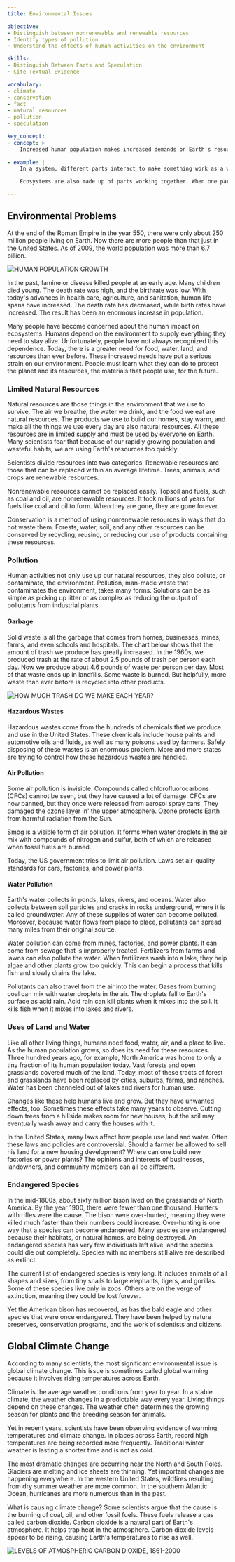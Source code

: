 ```yaml
---
title: Environmental Issues

objective:
- Distinguish between nonrenewable and renewable resources
- Identify types of pollution
- Understand the effects of human activities on the environment

skills:
- Distinguish Between Facts and Speculation
- Cite Textual Evidence

vocabulary:
- climate
- conservation
- fact
- natural resources
- pollution
- speculation

key_concept:
- concept: >
    Increased human population makes increased demands on Earth's resources and adds to pollution in the environment.
    
- example: |
    In a system, different parts interact to make something work as a whole. You have first-hand knowledge of a system-you! The human body is a system made up of parts working together. When one part is harmed or diseased, it can make the whole person ill.

    Ecosystems are also made up of parts working together. When one part of an ecosystem is harmed by pollution or overuse, the effects can be widespread. Today, the demands of an increasing human population are adding stress and causing damage to ecosystems around the world.

---
```


## Environmental Problems

At the end of the Roman Empire in the year 550, there were only about 250 million people living on Earth. Now there are more people than that just in the United States. As of 2009, the world population was more than 6.7 billion.

![HUMAN POPULATION GROWTH]()

In the past, famine or disease killed people at an early age. Many children died young. The death rate was high, and the birthrate was low. With today's advances in health care, agriculture, and sanitation, human life spans have increased. The death rate has decreased, while birth rates have increased. The result has been an enormous increase in population.

Many people have become concerned about the human impact on ecosystems. Humans depend on the environment to supply everything they need to stay alive. Unfortunately, people have not always recognized this dependence. Today, there is a greater need for food, water, land, and resources than ever before. These increased needs have put a serious strain on our environment. People must learn what they can do to protect the planet and its resources, the materials that people use, for the future.

### Limited Natural Resources

Natural resources are those things in the environment that we use to survive. The air we breathe, the water we drink, and the food we eat are natural resources. The products we use to build our homes, stay warm, and make all the things we use every day are also natural resources. All these resources are in limited supply and must be used by everyone on Earth. Many scientists fear that because of our rapidly growing population and wasteful habits, we are using Earth's resources too quickly.

Scientists divide resources into two categories. Renewable resources are those that can be replaced within an average lifetime. Trees, animals, and crops are renewable resources.

Nonrenewable resources cannot be replaced easily. Topsoil and fuels, such as coal and oil, are nonrenewable resources. It took millions of years for fuels like coal and oil to form. When they are gone, they are gone forever.

Conservation is a method of using nonrenewable resources in ways that do not waste them. Forests, water, soil, and any other resources can be conserved by recycling, reusing, or reducing our use of products containing these resources.

### Pollution

Human activities not only use up our natural resources, they also pollute, or contaminate, the environment. Pollution, man-made waste that contaminates the environment, takes many forms. Solutions can be as simple as picking up litter or as complex as reducing the output of pollutants from industrial plants.

#### Garbage

Solid waste is all the garbage that comes from homes, businesses, mines, farms, and even schools and hospitals. The chart below shows that the amount of trash we produce has greatly increased. In the 1960s, we produced trash at the rate of about 2.5 pounds of trash per person each day. Now we produce about 4.6 pounds of waste per person per day. Most of that waste ends up in landfills. Some waste is burned. But helpfully, more waste than ever before is recycled into other products.

![HOW MUCH TRASH DO WE MAKE EACH YEAR?]()

#### Hazardous Wastes

Hazardous wastes come from the hundreds of chemicals that we produce and use in the United States. These chemicals include house paints and automotive oils and fluids, as well as many poisons used by farmers. Safely disposing of these wastes is an enormous problem. More and more states are trying to control how these hazardous wastes are handled.

#### Air Pollution

Some air pollution is invisible. Compounds called chlorofluorocarbons (CFCs) cannot be seen, but they have caused a lot of damage. CFCs are now banned, but they once were released from aerosol spray cans. They damaged the ozone layer in' the upper atmosphere. Ozone protects Earth from harmful radiation from the Sun.

Smog is a visible form of air pollution. It forms when water droplets in the air mix with compounds of nitrogen and sulfur, both of which are released when fossil fuels are burned.

Today, the US government tries to limit air pollution. Laws set air-quality standards for cars, factories, and power plants.

#### Water Pollution

Earth's water collects in ponds, lakes, rivers, and oceans. Water also collects between soil particles and cracks in rocks underground, where it is called groundwater. Any of these supplies of water can become polluted. Moreover, because water flows from place to place, pollutants can spread many miles from their original source.

Water pollution can come from mines, factories, and power plants. It can come from sewage that is improperly treated. Fertilizers from farms and lawns can also pollute the water. When fertilizers wash into a lake, they help algae and other plants grow too quickly. This can begin a process that kills fish and slowly drains the lake.

Pollutants can also travel from the air into the water. Gases from burning coal can mix with water droplets in the air. The droplets fall to Earth's surface as acid rain. Acid rain can kill plants when it mixes into the soil. It kills fish when it mixes into lakes and rivers.

### Uses of Land and Water

Like all other living things, humans need food, water, air, and a place to live. As the human population grows, so does its need for these resources. Three hundred years ago, for example, North America was home to only a tiny fraction of its human population today. Vast forests and open grasslands covered much of the land. Today, most of these tracts of forest and grasslands have been replaced by cities, suburbs, farms, and ranches. Water has been channeled out of lakes and rivers for human use.

Changes like these help humans live and grow. But they have unwanted effects, too. Sometimes these effects take many years to observe. Cutting down trees from a hillside makes room for new houses, but the soil may eventually wash away and carry the houses with it.

In the United States, many laws affect how people use land and water. Often these laws and policies are controversial. Should a farmer be allowed to sell his land for a new housing development? Where can one build new factories or power plants? The opinions and interests of businesses, landowners, and community members can all be different.

### Endangered Species

In the mid-1800s, about sixty million bison lived on the grasslands of North America. By the year 1900, there were fewer than one thousand. Hunters with rifles were the cause. The bison were over-hunted, meaning they were killed much faster than their numbers could increase. Over-hunting is one way that a species can become endangered. Many species are endangered because their habitats, or natural homes, are being destroyed. An endangered species has very few individuals left alive, and the species could die out completely. Species with no members still alive are described as extinct.

The current list of endangered species is very long. It includes animals of all shapes and sizes, from tiny snails to large elephants, tigers, and gorillas. Some of these species live only in zoos. Others are on the verge of extinction, meaning they could be lost forever.

Yet the American bison has recovered, as has the bald eagle and other species that were once endangered. They have been helped by nature preserves, conservation programs, and the work of scientists and citizens.

## Global Climate Change

According to many scientists, the most significant environmental issue is global climate change. This issue is sometimes called global warming because it involves rising temperatures across Earth.

Climate is the average weather conditions from year to year. In a stable climate, the weather changes in a predictable way every year. Living things depend on these changes. The weather often determines the growing season for plants and the breeding season for animals.

Yet in recent years, scientists have been observing evidence of warming temperatures and climate change. In places across Earth, record high temperatures are being recorded more frequently. Traditional winter weather is lasting a shorter time and is not as cold.

The most dramatic changes are occurring near the North and South Poles. Glaciers are melting and ice sheets are thinning. Yet important changes are happening everywhere. In the western United States, wildfires resulting from dry summer weather are more common. In the southern Atlantic Ocean, hurricanes are more numerous than in the past.

What is causing climate change? Some scientists argue that the cause is the burning of coal, oil, and other fossil fuels. These fuels release a gas called carbon dioxide. Carbon dioxide is a natural part of Earth's atmosphere. It helps trap heat in the atmosphere. Carbon dioxide levels appear to be rising, causing Earth's temperatures to rise as well.

![LEVELS OF ATMOSPHERIC CARBON DIOXIDE, 1861-2000]()